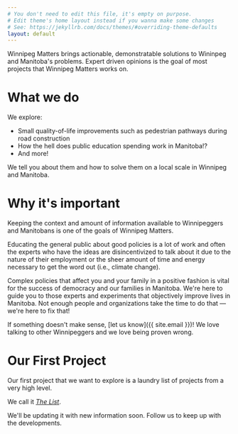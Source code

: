 ```yaml
---
# You don't need to edit this file, it's empty on purpose.
# Edit theme's home layout instead if you wanna make some changes
# See: https://jekyllrb.com/docs/themes/#overriding-theme-defaults
layout: default
---
```


Winnipeg Matters brings actionable, demonstratable solutions to Wininpeg and Manitoba's problems. Expert driven opinions is the goal of most projects that Winnipeg Matters works on.

# What we do

We explore:

* Small quality-of-life improvements such as pedestrian pathways during road construction
* How the hell does public education spending work in Manitoba!?
* And more!

We tell you about them and how to solve them on a local scale in Winnipeg and Manitoba.

# Why it's important

Keeping the context and amount of information available to Winnipeggers and Manitobans is one of the goals of Winnipeg Matters.

Educating the general public about good policies is a lot of work and often the experts who have the ideas are disincentivized to talk about it due to the nature of their employment or the sheer amount of time and energy necessary to get the word out (i.e., climate change).

Complex policies that affect you and your family in a positive fashion is vital for the success of democracy and our families in Manitoba. We're here to guide you to those experts and experiments that objectively improve lives in Manitoba. Not enough people and organizations take the time to do that &mdash; we're here to fix that!

If something doesn't make sense, [let us know]({{ site.email }})! We love talking to other Winnipeggers and we love being proven wrong.

# Our First Project

Our first project that we want to explore is a laundry list of projects from a very high level.

We call it [*The List*](/the_list).

We'll be updating it with new information soon. Follow us to keep up with the developments.
